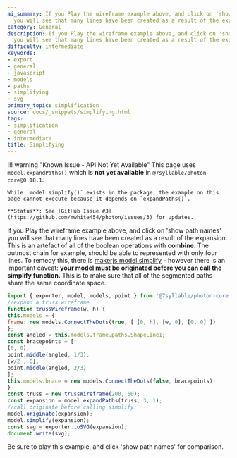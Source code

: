 ```yaml
---
ai_summary: If you Play the wireframe example above, and click on 'show path names'
  you will see that many lines have been created as a result of the expansion.
category: General
description: If you Play the wireframe example above, and click on 'show path names'
  you will see that many lines have been created as a result of the expansion.
difficulty: intermediate
keywords:
- export
- general
- javascript
- models
- paths
- simplifying
- svg
primary_topic: simplification
source: docs/_snippets/simplifying.html
tags:
- simplification
- general
- intermediate
title: Simplifying
---
```


!!! warning "Known Issue - API Not Yet Available"
    This page uses `model.expandPaths()` which is **not yet available** in `@7syllable/photon-core@0.18.1`. 
    
    While `model.simplify()` exists in the package, the example on this page cannot execute because it depends on `expandPaths()`. 
    
    **Status**: See [GitHub Issue #3](https://github.com/mwhite454/photon/issues/3) for updates.

If you Play the wireframe example above, and click on 'show path names' you will see that many lines have been created as a result of the expansion.
This is an artefact of all of the boolean operations with **combine**. The outmost chain for example, should be able to represented with only four lines.
To remedy this, there is [makerjs.model.simplify](../api/modules/core_model.html#simplify) - however there is an important caveat:
**your model must be originated before you can call the simplify function.**
This is to make sure that all of the segmented paths share the same coordinate space.

```javascript
import { exporter, model, models, point } from '@7syllable/photon-core';
//expand a truss wireframe
function trussWireframe(w, h) {
this.models = {
frame: new models.ConnectTheDots(true, [ [0, h], [w, 0], [0, 0] ])
};
const angled = this.models.frame.paths.ShapeLine1;
const bracepoints = [
[0, 0],
point.middle(angled, 1/3),
[w/2 , 0],
point.middle(angled, 2/3)
];
this.models.brace = new models.ConnectTheDots(false, bracepoints);
}
const truss = new trussWireframe(200, 50);
const expansion = model.expandPaths(truss, 3, 1);
//call originate before calling simplify:
model.originate(expansion);
model.simplify(expansion);
const svg = exporter.toSVG(expansion);
document.write(svg);
```

Be sure to play this example, and click 'show path names' for comparison.
